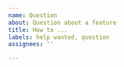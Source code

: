 ```yaml
---
name: Question
about: Question about a feature
title: How to ...
labels: help wanted, question
assignees: ''

---
```



